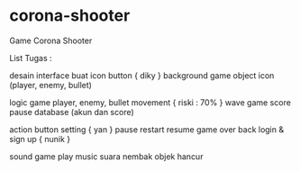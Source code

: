 # corona-shooter
 Game Corona Shooter
 
 List Tugas :
 
 desain interface
	buat icon button { diky }
	background game
	object icon (player, enemy, bullet)

logic game
	player, enemy, bullet movement { riski : 70% }
	wave game
	score
	pause
	database (akun dan score)
	

action button
	setting { yan }
	pause
	restart
	resume
	game over
	back
	login & sign up { nunik }
	
sound
	game play music
	suara nembak
	objek hancur

